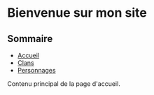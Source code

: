 
# Bienvenue sur mon site

## Sommaire
- [Accueil](index.md)
- [Clans](clans.md)
- [Personnages](personnages.md)

Contenu principal de la page d'accueil.

